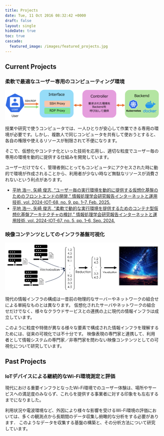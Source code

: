 ```yaml
---
title: Projects
date: Tue, 11 Oct 2016 08:32:42 +0000
draft: false
layout: single
hideDate: true
toc: true
cascade:
  featured_image: /images/featured_projects.jpg
---
```


## Current Projects

### 柔軟で最適なユーザー専用のコンピューティング環境

![](/images/uploads/simple.png)

授業や研究で使うコンピュータでは、一人ひとりが安心して作業できる専用の環境が必要です。しかし、複数人で同じコンピュータを共有して使おうとすると、各自の権限や使えるリソースが制限されて不便になります。

そこで、仮想化やコンテナ化といった技術を応用し、適切な粒度でユーザー毎の専用の環境を動的に提供する仕組みを開発しています。

ユーザーだけでなく、管理者側にとってもコンピュータにアクセスされた時に動的で環境が作成されることから、利用者が少ない時など無駄なリソースが消費されないという利点があります。

- [平地 浩一, 矢崎 俊志, “ユーザー毎の実行環境を動的に提供する仮想化基盤のためのフロントエンドの開発,” 情報処理学会研究報告インターネットと運用技術, vol. 2024-IOT-68, no. 9, pp. 1–7, Feb. 2025.](https://ipsj.ixsq.nii.ac.jp/records/2000695)
- [平地 浩一, 矢崎 俊志, “柔軟で動的な実行環境を提供するためのコンテナ型仮想化基盤アーキテクチャの検討,” 情報処理学会研究報告インターネットと運用技術, vol. 2024-IOT-67, no. 5, pp. 1–6, Sep. 2024.](http://id.nii.ac.jp/1001/00239182/)


### 映像コンテンツとしてのインフラ基盤可視化

![](/images/projects_InfraVisualization.png)

現代の情報インフラの構成は一昔前の物理的なサーバーやネットワークの組合せによる単純なものとは異なります。
仮想化されたサーバやネットワークの組合せだけでなく、様々なクラウドサービスとの連携の上に現代の情報インフラは成立しています。

このように粒度や特徴が異なる様々な要素で構成された情報インフラを理解するためには、従来の可視化では不十分です。
映像表現の専門家と連携して、利用者として情報システムの専門家／非専門家を問わない映像コンテンツとしての可視化について研究しています。

## Past Projects

### IoTデバイスによる継続的なWi-Fi環境測定と評価

現代における重要インフラとなったWi-Fi環境でのユーザー体験は、場所やサービスへの満足度のみならず、これらを提供する事業者に対する印象をも左右するまでになりました。

利用状況や電波環境など、外因により様々な影響を受けるWi-Fi環境の評価においては、多くの観測点から長期間のデータ収集し俯瞰的な分析をする必要があります．
このようなデータを収集する基盤の構築と、その分析方法について研究しています。
